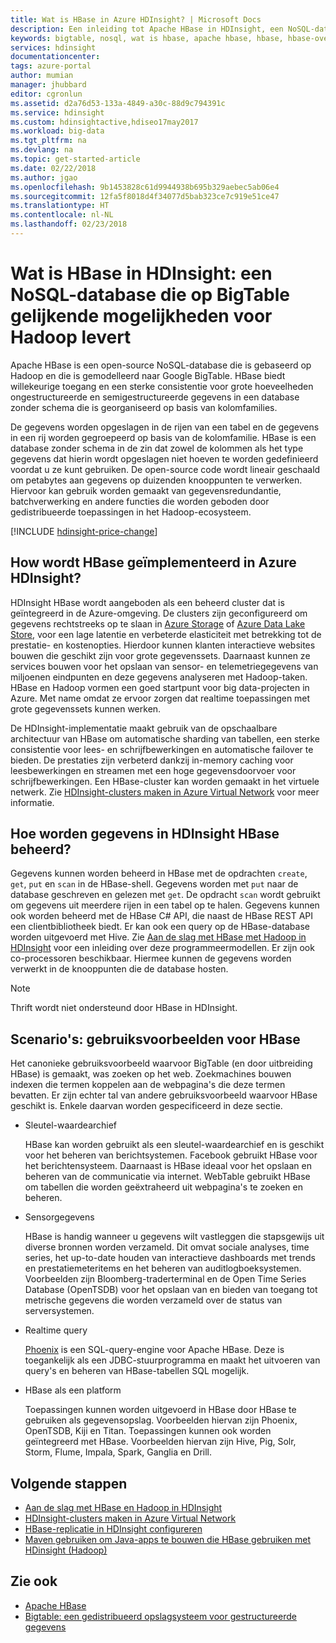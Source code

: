 ```yaml
---
title: Wat is HBase in Azure HDInsight? | Microsoft Docs
description: Een inleiding tot Apache HBase in HDInsight, een NoSQL-database gebaseerd op Hadoop. Meer informatie over de toepassingsmogelijkheden en HBase vergelijken met andere Hadoop-clusters.
keywords: bigtable, nosql, wat is hbase, apache hbase, hbase, hbase-overzicht,
services: hdinsight
documentationcenter: 
tags: azure-portal
author: mumian
manager: jhubbard
editor: cgronlun
ms.assetid: d2a76d53-133a-4849-a30c-88d9c794391c
ms.service: hdinsight
ms.custom: hdinsightactive,hdiseo17may2017
ms.workload: big-data
ms.tgt_pltfrm: na
ms.devlang: na
ms.topic: get-started-article
ms.date: 02/22/2018
ms.author: jgao
ms.openlocfilehash: 9b1453828c61d9944938b695b329aebec5ab06e4
ms.sourcegitcommit: 12fa5f8018d4f34077d5bab323ce7c919e51ce47
ms.translationtype: HT
ms.contentlocale: nl-NL
ms.lasthandoff: 02/23/2018
---
```

# <a name="what-is-hbase-in-hdinsight-a-nosql-database-that-provides-bigtable-like-capabilities-for-hadoop"></a>Wat is HBase in HDInsight: een NoSQL-database die op BigTable gelijkende mogelijkheden voor Hadoop levert
Apache HBase is een open-source NoSQL-database die is gebaseerd op Hadoop en die is gemodelleerd naar Google BigTable. HBase biedt willekeurige toegang en een sterke consistentie voor grote hoeveelheden ongestructureerde en semigestructureerde gegevens in een database zonder schema die is georganiseerd op basis van kolomfamilies.

De gegevens worden opgeslagen in de rijen van een tabel en de gegevens in een rij worden gegroepeerd op basis van de kolomfamilie. HBase is een database zonder schema in de zin dat zowel de kolommen als het type gegevens dat hierin wordt opgeslagen niet hoeven te worden gedefinieerd voordat u ze kunt gebruiken. De open-source code wordt lineair geschaald om petabytes aan gegevens op duizenden knooppunten te verwerken. Hiervoor kan gebruik worden gemaakt van gegevensredundantie, batchverwerking en andere functies die worden geboden door gedistribueerde toepassingen in het Hadoop-ecosysteem.

[!INCLUDE [hdinsight-price-change](../../../includes/hdinsight-enhancements.md)]

## <a name="how-is-hbase-implemented-in-azure-hdinsight"></a>How wordt HBase geïmplementeerd in Azure HDInsight?
HDInsight HBase wordt aangeboden als een beheerd cluster dat is geïntegreerd in de Azure-omgeving. De clusters zijn geconfigureerd om gegevens rechtstreeks op te slaan in [Azure Storage](./../hdinsight-hadoop-use-blob-storage.md) of [Azure Data Lake Store](./../hdinsight-hadoop-use-data-lake-store.md), voor een lage latentie en verbeterde elasticiteit met betrekking tot de prestatie- en kostenopties. Hierdoor kunnen klanten interactieve websites bouwen die geschikt zijn voor grote gegevenssets. Daarnaast kunnen ze services bouwen voor het opslaan van sensor- en telemetriegegevens van miljoenen eindpunten en deze gegevens analyseren met Hadoop-taken. HBase en Hadoop vormen een goed startpunt voor big data-projecten in Azure. Met name omdat ze ervoor zorgen dat realtime toepassingen met grote gegevenssets kunnen werken.

De HDInsight-implementatie maakt gebruik van de opschaalbare architectuur van HBase om automatische sharding van tabellen, een sterke consistentie voor lees- en schrijfbewerkingen en automatische failover te bieden. De prestaties zijn verbeterd dankzij in-memory caching voor leesbewerkingen en streamen met een hoge gegevensdoorvoer voor schrijfbewerkingen. Een HBase-cluster kan worden gemaakt in het virtuele netwerk. Zie [HDInsight-clusters maken in Azure Virtual Network](./apache-hbase-provision-vnet.md) voor meer informatie.

## <a name="how-is-data-managed-in-hdinsight-hbase"></a>Hoe worden gegevens in HDInsight HBase beheerd?
Gegevens kunnen worden beheerd in HBase met de opdrachten `create`, `get`, `put` en `scan` in de HBase-shell. Gegevens worden met `put` naar de database geschreven en gelezen met `get`. De opdracht `scan` wordt gebruikt om gegevens uit meerdere rijen in een tabel op te halen. Gegevens kunnen ook worden beheerd met de HBase C# API, die naast de HBase REST API een clientbibliotheek biedt. Er kan ook een query op de HBase-database worden uitgevoerd met Hive. Zie [Aan de slag met HBase met Hadoop in HDInsight](./apache-hbase-tutorial-get-started-linux.md) voor een inleiding over deze programmeermodellen. Er zijn ook co-processoren beschikbaar. Hiermee kunnen de gegevens worden verwerkt in de knooppunten die de database hosten.

> [!NOTE]
> Thrift wordt niet ondersteund door HBase in HDInsight.
>

## <a name="scenarios-use-cases-for-hbase"></a>Scenario's: gebruiksvoorbeelden voor HBase
Het canonieke gebruiksvoorbeeld waarvoor BigTable (en door uitbreiding HBase) is gemaakt, was zoeken op het web. Zoekmachines bouwen indexen die termen koppelen aan de webpagina's die deze termen bevatten. Er zijn echter tal van andere gebruiksvoorbeeld waarvoor HBase geschikt is. Enkele daarvan worden gespecificeerd in deze sectie.

* Sleutel-waardearchief
  
    HBase kan worden gebruikt als een sleutel-waardearchief en is geschikt voor het beheren van berichtsystemen. Facebook gebruikt HBase voor het berichtensysteem. Daarnaast is HBase ideaal voor het opslaan en beheren van de communicatie via internet. WebTable gebruikt HBase om tabellen die worden geëxtraheerd uit webpagina's te zoeken en beheren.
* Sensorgegevens
  
    HBase is handig wanneer u gegevens wilt vastleggen die stapsgewijs uit diverse bronnen worden verzameld. Dit omvat sociale analyses, time series, het up-to-date houden van interactieve dashboards met trends en prestatiemeteritems en het beheren van auditlogboeksystemen. Voorbeelden zijn Bloomberg-traderterminal en de Open Time Series Database (OpenTSDB) voor het opslaan van en bieden van toegang tot metrische gegevens die worden verzameld over de status van serversystemen.
* Realtime query
  
    [Phoenix](http://phoenix.apache.org/) is een SQL-query-engine voor Apache HBase. Deze is toegankelijk als een JDBC-stuurprogramma en maakt het uitvoeren van query's en beheren van HBase-tabellen SQL mogelijk.
* HBase als een platform
  
    Toepassingen kunnen worden uitgevoerd in HBase door HBase te gebruiken als gegevensopslag. Voorbeelden hiervan zijn Phoenix, OpenTSDB, Kiji en Titan. Toepassingen kunnen ook worden geïntegreerd met HBase. Voorbeelden hiervan zijn Hive, Pig, Solr, Storm, Flume, Impala, Spark, Ganglia en Drill.

## <a name="next-steps"></a>Volgende stappen
* [Aan de slag met HBase en Hadoop in HDInsight](./apache-hbase-tutorial-get-started-linux.md)
* [HDInsight-clusters maken in Azure Virtual Network](./apache-hbase-provision-vnet.md)
* [HBase-replicatie in HDInsight configureren](apache-hbase-replication.md)
* [Maven gebruiken om Java-apps te bouwen die HBase gebruiken met HDinsight (Hadoop)](./apache-hbase-build-java-maven-linux.md)

## <a name="see-also"></a>Zie ook
* [Apache HBase](https://hbase.apache.org/)
* [Bigtable: een gedistribueerd opslagsysteem voor gestructureerde gegevens](http://research.google.com/archive/bigtable.html)




